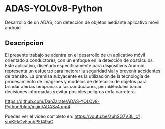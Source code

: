 # ADAS-YOLOv8-Python
Desarrollo de un ADAS, con detección de objetos mediante aplicativo móvil android

## Descripcion
El presente trabajo se adentra en el desarrollo de un aplicativo móvil orientado a conductores, con un enfoque en la detección de obstáculos. Este aplicativo, diseñado específicamente para dispositivos Android, representa un esfuerzo para mejorar la seguridad vial y prevenir accidentes de tránsito. La premisa subyacente es la utilización de la tecnología de procesamiento de imágenes y modelos de detección de objetos para brindar alertas tempranas a los conductores, permitiéndoles tomar decisiones informadas y evitar posibles peligros en la carretera.

https://github.com/DanZarate/ADAS-YOLOv8-Python/blob/main/ADASv4.mp4

Puedes ver el video completo en: https://youtu.be/XuhSO7V3L_c?si=KEkOvFoubPEt49aC
